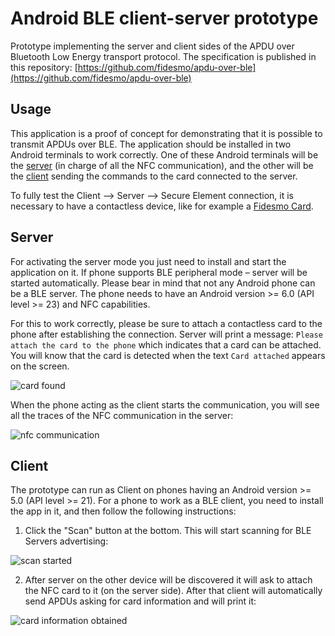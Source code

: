 # Android BLE client-server prototype

Prototype implementing the server and client sides of the APDU over Bluetooth Low Energy transport protocol. The specification is published in this repository: [https://github.com/fidesmo/apdu-over-ble](https://github.com/fidesmo/apdu-over-ble)

## Usage

This application is a proof of concept for demonstrating that it is possible to transmit APDUs over BLE.  The application should be installed in two Android terminals to work
correctly.  One of these Android terminals will be the [server](#Server) (in
charge of all the NFC communication), and the other will be the [client](#Client) sending the commands to the card connected to the server.

To fully test the Client --> Server --> Secure Element connection, it is necessary to have a contactless device, like for example a [Fidesmo Card](https://developer.fidesmo.com/fidesmocard).

## Server

For activating the server mode you just need to install and start the
application on it. If phone supports BLE peripheral mode – server will be started automatically. 
Please bear in mind that not any Android phone can be a BLE server. The phone needs to have an Android 
version >= 6.0 (API level >= 23) and NFC capabilities.

For this to work correctly, please be sure to attach a contactless card to the
phone after establishing the connection. Server will print a message: `Please attach the card to the phone` which indicates that a 
card can be attached. You will know that the card is detected when the text `Card attached` appears on the screen.

![card found](https://github.com/fidesmo/android-ble-server/blob/master/images/card-found.png)

When the phone acting as the client starts the communication, you will see all
the traces of the NFC communication in the server:

![nfc communication](https://github.com/fidesmo/android-ble-server/blob/master/images/NFC-traces.png)

## Client

The prototype can run as Client on phones having an Android version >= 5.0 (API level >= 21).
For a phone to work as a BLE client, you need to install the app in it, and then follow the following instructions:

1. Click the "Scan" button at the bottom. This will start scanning for BLE Servers advertising:

![scan started](https://github.com/fidesmo/android-ble-server/blob/master/images/scan-started.png)
     
2. After server on the other device will be discovered it will ask to attach the NFC card to it (on the server side). After that client will 
automatically send APDUs asking for card information and will print it:

![card information obtained](https://github.com/fidesmo/android-ble-server/blob/master/images/info-obtained.jpg)



